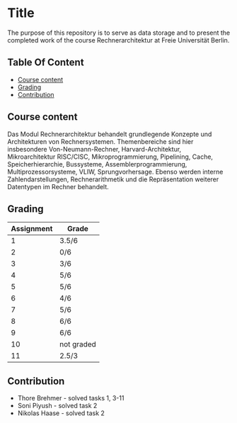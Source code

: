 # Title

The purpose of this repository is to serve as data storage and to present the completed work of the course Rechnerarchitektur at Freie Universität Berlin.

## Table Of Content

- [Course content](#course-content)
- [Grading](#grading)
- [Contribution](#contribution)


## Course content

Das Modul Rechnerarchitektur behandelt grundlegende Konzepte und Architekturen von Rechnersystemen. Themenbereiche sind hier insbesondere Von-Neumann-Rechner, Harvard-Architektur, Mikroarchitektur RISC/CISC, Mikroprogrammierung, Pipelining, Cache, Speicherhierarchie, Bussysteme, Assemblerprogrammierung, Multiprozessorsysteme, VLIW, Sprungvorhersage. Ebenso werden interne Zahlendarstellungen, Rechnerarithmetik und die Repräsentation weiterer Datentypen im Rechner behandelt.



## Grading

| Assignment  | Grade |
| ------------- | ------------- |
| 1  | 3.5/6  |
| 2  | 0/6  |
| 3  | 3/6  |
| 4  | 5/6  |
| 5  | 5/6  |
| 6  | 4/6  |
| 7  | 5/6  |
| 8  | 6/6  |
| 9  | 6/6  |
| 10  | not graded  |
| 11  | 2.5/3  |




## Contribution

* Thore Brehmer - solved tasks 1, 3-11
* Soni Piyush - solved task 2
* Nikolas Haase -  solved task 2
